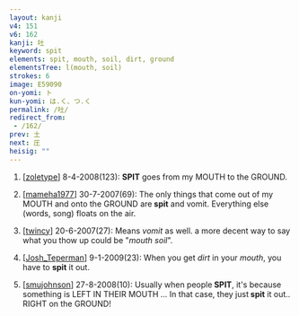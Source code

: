 ```yaml
---
layout: kanji
v4: 151
v6: 162
kanji: 吐
keyword: spit
elements: spit, mouth, soil, dirt, ground
elementsTree: l(mouth, soil)
strokes: 6
image: E59090
on-yomi: ト
kun-yomi: は.く、つ.く
permalink: /吐/
redirect_from:
 - /162/
prev: 土
next: 圧
heisig: ""
---
```


1) [<a href="http://kanji.koohii.com/profile/zoletype">zoletype</a>] 8-4-2008(123): <strong>SPIT</strong> goes from my MOUTH to the GROUND.

2) [<a href="http://kanji.koohii.com/profile/mameha1977">mameha1977</a>] 30-7-2007(69): The only things that come out of my MOUTH and onto the GROUND are<strong> spit</strong> and vomit. Everything else (words, song) floats on the air.

3) [<a href="http://kanji.koohii.com/profile/twincy">twincy</a>] 20-6-2007(27): Means <em>vomit</em> as well. a more decent way to say what you thow up could be &quot;<em>mouth</em> <em>soil</em>&quot;.

4) [<a href="http://kanji.koohii.com/profile/Josh_Teperman">Josh_Teperman</a>] 9-1-2009(23): When you get <em>dirt</em> in your <em>mouth</em>, you have to <strong>spit</strong> it out.

5) [<a href="http://kanji.koohii.com/profile/smujohnson">smujohnson</a>] 27-8-2008(10): Usually when people<strong> SPIT</strong>, it&#039;s because something is LEFT IN THEIR MOUTH ... In that case, they just<strong> spit</strong> it out.. RIGHT on the GROUND!

